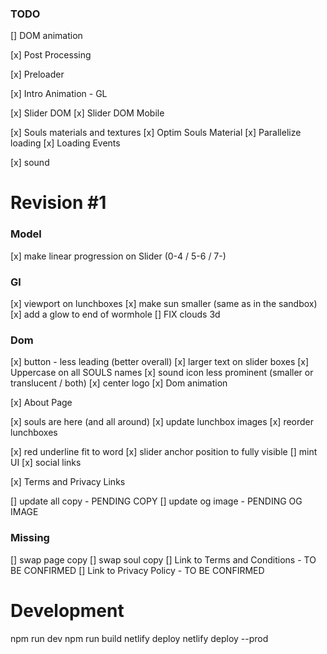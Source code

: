 ### TODO

[] DOM animation

[x] Post Processing

[x] Preloader

[x] Intro Animation - GL

[x] Slider DOM
[x] Slider DOM Mobile

[x] Souls materials and textures
[x] Optim Souls Material
[x] Parallelize loading
[x] Loading Events

[x] sound

# Revision #1

### Model

[x] make linear progression on Slider (0-4 / 5-6 / 7-)

### Gl

[x] viewport on lunchboxes
[x] make sun smaller (same as in the sandbox)
[x] add a glow to end of wormhole
[] FIX clouds 3d

### Dom

[x] button - less leading (better overall)
[x] larger text on slider boxes
[x] Uppercase on all SOULS names
[x] sound icon less prominent (smaller or translucent / both)
[x] center logo
[x] Dom animation

[x] About Page

[x] souls are here (and all around)
[x] update lunchbox images
[x] reorder lunchboxes

[x] red underline fit to word
[x] slider anchor position to fully visible
[] mint UI
[x] social links

[x] Terms and Privacy Links

[] update all copy - PENDING COPY
[] update og image - PENDING OG IMAGE

### Missing

[] swap page copy
[] swap soul copy
[] Link to Terms and Conditions - TO BE CONFIRMED
[] Link to Privacy Policy - TO BE CONFIRMED

# Development

npm run dev
npm run build
netlify deploy
netlify deploy --prod
